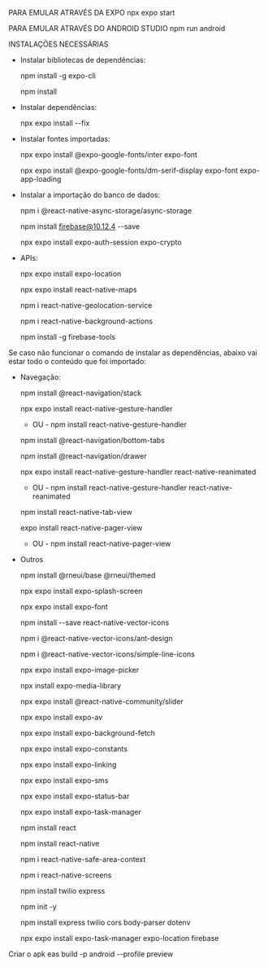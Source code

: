 PARA EMULAR ATRAVÉS DA EXPO
   npx expo start


PARA EMULAR ATRAVÉS DO ANDROID STUDIO
   npm run android


INSTALAÇÕES NECESSÁRIAS

- Instalar bibliotecas de dependências: 

    npm install -g expo-cli

    npm install


- Instalar dependências: 

    npx expo install --fix


- Instalar fontes importadas: 

   npx expo install @expo-google-fonts/inter expo-font

   npx expo install @expo-google-fonts/dm-serif-display expo-font expo-app-loading


- Instalar a importação do banco de dados: 

   npm i @react-native-async-storage/async-storage

   npm install firebase@10.12.4 --save

   npx expo install expo-auth-session expo-crypto


- APIs:

   npx expo install expo-location

   npx expo install react-native-maps

   npm i react-native-geolocation-service

   npm i react-native-background-actions

   npm install -g firebase-tools




Se caso não funcionar o comando de instalar as dependências, abaixo vai estar todo o conteúdo que foi importado:

- Navegação:

   npm install @react-navigation/stack

   npx expo install react-native-gesture-handler
   - OU -
   npm install react-native-gesture-handler

   npm install @react-navigation/bottom-tabs

   npm install @react-navigation/drawer

   npx expo install react-native-gesture-handler react-native-reanimated 
   - OU -
   npm install react-native-gesture-handler react-native-reanimated

   npm install react-native-tab-view 

   expo install react-native-pager-view
    - OU -
   npm install react-native-pager-view



- Outros

   npm install @rneui/base @rneui/themed

   npx expo install expo-splash-screen

   npx expo install expo-font

   npm install --save react-native-vector-icons

   npm i @react-native-vector-icons/ant-design

   npm i @react-native-vector-icons/simple-line-icons

   npx expo install expo-image-picker

   npx install expo-media-library

   npx expo install @react-native-community/slider

   npx expo install expo-av

   npx expo install expo-background-fetch

   npx expo install expo-constants

   npx expo install expo-linking

   npx expo install expo-sms

   npx expo install expo-status-bar

   npx expo install expo-task-manager

   npm install react

   npm install react-native

   npm i react-native-safe-area-context

   npm i react-native-screens

   npm install twilio express

   npm init -y
   
   npm install express twilio cors body-parser dotenv

   npx expo install expo-task-manager expo-location firebase


Criar o apk
   eas build -p android --profile preview

